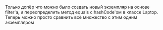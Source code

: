 Только допёр что можно было создать новый экземпляр на основе filter'а, и переопределить метод equals с hashCode'ом в классе Laptop.
Теперь можно просто сравнить всё множество с этим одним экземпляром
